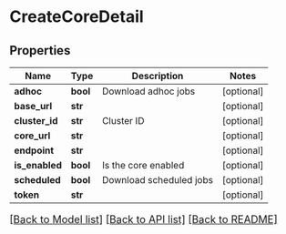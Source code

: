 # CreateCoreDetail

## Properties
Name | Type | Description | Notes
------------ | ------------- | ------------- | -------------
**adhoc** | **bool** | Download adhoc jobs | [optional] 
**base_url** | **str** |  | [optional] 
**cluster_id** | **str** | Cluster ID | [optional] 
**core_url** | **str** |  | [optional] 
**endpoint** | **str** |  | [optional] 
**is_enabled** | **bool** | Is the core enabled | [optional] 
**scheduled** | **bool** | Download scheduled jobs | [optional] 
**token** | **str** |  | [optional] 

[[Back to Model list]](../README.md#documentation-for-models) [[Back to API list]](../README.md#documentation-for-api-endpoints) [[Back to README]](../README.md)

<style>
     p, ul, ol, li { font-size: 18px !important;}
</style>


